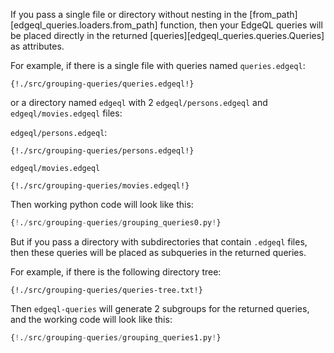 If you pass a single file or directory without nesting in the 
[from_path][edgeql_queries.loaders.from_path] function, then your EdgeQL queries will be placed 
directly in the returned [queries][edgeql_queries.queries.Queries] as attributes.

For example, if there is a single file with queries named `queries.edgeql`:
```edgeql
{!./src/grouping-queries/queries.edgeql!}
```

or a directory named `edgeql` with 2 `edgeql/persons.edgeql` and `edgeql/movies.edgeql` files:

`edgeql/persons.edgeql`:
```edgeql
{!./src/grouping-queries/persons.edgeql!}
```

`edgeql/movies.edgeql`
```edgeql
{!./src/grouping-queries/movies.edgeql!}
```

Then working python code will look like this:

```python
{!./src/grouping-queries/grouping_queries0.py!}
```


But if you pass a directory with subdirectories that contain `.edgeql` files, then these 
queries will be placed as subqueries in the returned queries.

For example, if there is the following directory tree:

```text
{!./src/grouping-queries/queries-tree.txt!}
```

Then `edgeql-queries` will generate 2 subgroups for the returned queries, and the 
working code will look like this:

```python
{!./src/grouping-queries/grouping_queries1.py!}
```